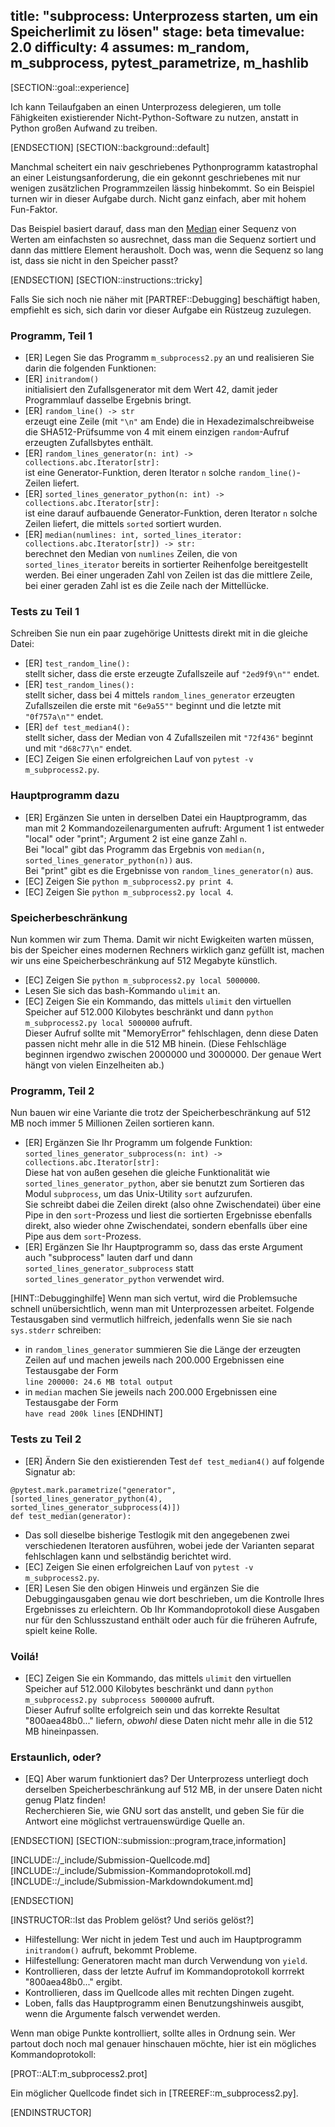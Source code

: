 title: "subprocess: Unterprozess starten, um ein Speicherlimit zu lösen"
stage: beta
timevalue: 2.0
difficulty: 4
assumes: m_random, m_subprocess, pytest_parametrize, m_hashlib
---

[SECTION::goal::experience]

Ich kann Teilaufgaben an einen Unterprozess delegieren, um tolle Fähigkeiten existierender
Nicht-Python-Software zu nutzen, anstatt in Python großen Aufwand zu treiben.

[ENDSECTION]
[SECTION::background::default]

Manchmal scheitert ein naiv geschriebenes Pythonprogramm katastrophal an einer Leistungsanforderung,
die ein gekonnt geschriebenes mit nur wenigen zusätzlichen Programmzeilen lässig hinbekommt.
So ein Beispiel turnen wir in dieser Aufgabe durch.
Nicht ganz einfach, aber mit hohem Fun-Faktor.

Das Beispiel basiert darauf, dass man den [Median](https://de.wikipedia.org/wiki/Median) 
einer Sequenz von Werten am einfachsten so ausrechnet, 
dass man die Sequenz sortiert und dann das mittlere Element herausholt.
Doch was, wenn die Sequenz so lang ist, dass sie nicht in den Speicher passt?

[ENDSECTION]
[SECTION::instructions::tricky]

Falls Sie sich noch nie näher mit [PARTREF::Debugging] beschäftigt haben,
empfiehlt es sich, sich darin vor dieser Aufgabe ein Rüstzeug zuzulegen.


### Programm, Teil 1

- [ER] Legen Sie das Programm `m_subprocess2.py` an und realisieren Sie darin die
  folgenden Funktionen:
- [ER] `initrandom()`  
  initialisiert den Zufallsgenerator mit dem Wert 42, damit jeder Programmlauf 
  dasselbe Ergebnis bringt.
- [ER] `random_line() -> str`  
  erzeugt eine Zeile (mit `"\n"` am Ende) die in Hexadezimalschreibweise die
  SHA512-Prüfsumme von 4 mit einem einzigen `random`-Aufruf erzeugten Zufallsbytes enthält.
- [ER] `random_lines_generator(n: int) -> collections.abc.Iterator[str]:`  
  ist eine Generator-Funktion, deren Iterator `n` solche `random_line()`-Zeilen liefert.
- [ER] `sorted_lines_generator_python(n: int) -> collections.abc.Iterator[str]:`  
  ist eine darauf aufbauende Generator-Funktion, deren Iterator `n` solche Zeilen liefert,
  die mittels `sorted` sortiert wurden.
- [ER] `median(numlines: int, sorted_lines_iterator: collections.abc.Iterator[str]) -> str:`  
  berechnet den Median von `numlines` Zeilen, die von `sorted_lines_iterator` bereits in
  sortierter Reihenfolge bereitgestellt werden.
  Bei einer ungeraden Zahl von Zeilen ist das die mittlere Zeile,
  bei einer geraden Zahl ist es die Zeile nach der Mittellücke.  


### Tests zu Teil 1

Schreiben Sie nun ein paar zugehörige Unittests direkt mit in die gleiche Datei:

- [ER] `test_random_line():`  
  stellt sicher, dass die erste erzeugte Zufallszeile auf `"2ed9f9\n""` endet.
- [ER] `test_random_lines():`  
  stellt sicher, dass bei 4 mittels `random_lines_generator` erzeugten Zufallszeilen
  die erste mit `"6e9a55""` beginnt und die letzte mit `"0f757a\n""` endet.
- [ER] `def test_median4():`  
  stellt sicher, dass der Median von 4 Zufallszeilen mit `"72f436"` beginnt
  und mit `"d68c77\n"` endet.
- [EC] Zeigen Sie einen erfolgreichen Lauf von 
  `pytest -v m_subprocess2.py`.


### Hauptprogramm dazu

- [ER] Ergänzen Sie unten in derselben Datei ein Hauptprogramm, das man mit 2 Kommandozeilenargumenten
  aufruft: Argument 1 ist entweder "local" oder "print"; 
  Argument 2 ist eine ganze Zahl `n`.  
  Bei "local" gibt das Programm das Ergebnis von `median(n, sorted_lines_generator_python(n))` aus.  
  Bei "print" gibt es die Ergebnisse von `random_lines_generator(n)` aus.
- [EC] Zeigen Sie `python m_subprocess2.py print 4`.
- [EC] Zeigen Sie `python m_subprocess2.py local 4`.


### Speicherbeschränkung

Nun kommen wir zum Thema.
Damit wir nicht Ewigkeiten warten müssen, bis der Speicher eines modernen Rechners wirklich
ganz gefüllt ist, machen wir uns eine Speicherbeschränkung auf 512 Megabyte künstlich.

- [EC] Zeigen Sie `python m_subprocess2.py local 5000000`.
- Lesen Sie sich das bash-Kommando `ulimit` an.
- [EC] Zeigen Sie ein Kommando, das mittels `ulimit` den virtuellen Speicher auf
  512.000 Kilobytes beschränkt und dann `python m_subprocess2.py local 5000000` aufruft.  
  Dieser Aufruf sollte mit "MemoryError" fehlschlagen, denn diese Daten passen nicht
  mehr alle in die 512 MB hinein. (Diese Fehlschläge beginnen irgendwo zwischen 2000000 und 3000000.
  Der genaue Wert hängt von vielen Einzelheiten ab.)


### Programm, Teil 2

Nun bauen wir eine Variante die trotz der Speicherbeschränkung auf 512 MB noch immer
5 Millionen Zeilen sortieren kann.

- [ER] Ergänzen Sie Ihr Programm um folgende Funktion:  
  `sorted_lines_generator_subprocess(n: int) -> collections.abc.Iterator[str]:`    
  Diese hat von außen gesehen die gleiche Funktionalität wie `sorted_lines_generator_python`,
  aber sie benutzt zum Sortieren das Modul `subprocess`, um das Unix-Utility `sort` aufzurufen.  
  Sie schreibt dabei die Zeilen direkt (also ohne Zwischendatei) über eine Pipe in den `sort`-Prozess
  und liest die sortierten Ergebnisse ebenfalls direkt, also wieder ohne Zwischendatei,
  sondern ebenfalls über eine Pipe aus dem `sort`-Prozess.
- [ER] Ergänzen Sie Ihr Hauptprogramm so, dass das erste Argument auch "subprocess" lauten darf
  und dann `sorted_lines_generator_subprocess` statt `sorted_lines_generator_python` verwendet wird.
 

[HINT::Debugginghilfe]
Wenn man sich vertut, wird die Problemsuche schnell unübersichtlich,
wenn man mit Unterprozessen arbeitet.
Folgende Testausgaben sind vermutlich hilfreich, jedenfalls wenn Sie sie nach `sys.stderr` schreiben:

- in `random_lines_generator` summieren Sie die Länge der erzeugten Zeilen auf und
  machen jeweils nach 200.000 Ergebnissen eine Testausgabe der Form  
  `line 200000: 24.6 MB total output`
- in `median` machen Sie jeweils nach 200.000 Ergebnissen eine Testausgabe der Form  
  `have read 200k lines`
[ENDHINT]


### Tests zu Teil 2

- [ER] Ändern Sie den existierenden Test `def test_median4()` auf folgende Signatur ab:  
```
@pytest.mark.parametrize("generator", [sorted_lines_generator_python(4), sorted_lines_generator_subprocess(4)])
def test_median(generator):
```  
-  Das soll dieselbe bisherige Testlogik mit den angegebenen zwei verschiedenen Iteratoren ausführen,
  wobei jede der Varianten separat fehlschlagen kann und selbständig berichtet wird.
- [EC] Zeigen Sie einen erfolgreichen Lauf von 
  `pytest -v m_subprocess2.py`.
- [ER] Lesen Sie den obigen Hinweis und ergänzen Sie die Debuggingausgaben genau
  wie dort beschrieben, um die Kontrolle Ihres Ergebnisses zu erleichtern.
  Ob Ihr Kommandoprotokoll diese Ausgaben nur für den Schlusszustand enthält oder
  auch für die früheren Aufrufe, spielt keine Rolle.


### Voilá!

- [EC] Zeigen Sie ein Kommando, das mittels `ulimit` den virtuellen Speicher auf
  512.000 Kilobytes beschränkt und dann `python m_subprocess2.py subprocess 5000000` aufruft.  
  Dieser Aufruf sollte erfolgreich sein und das korrekte Resultat "800aea48b0..." liefern,
  _obwohl_ diese Daten nicht mehr alle in die 512 MB hineinpassen. 


### Erstaunlich, oder?

- [EQ] Aber warum funktioniert das?
  Der Unterprozess unterliegt doch derselben Speicherbeschränkung auf 512 MB,
  in der unsere Daten nicht genug Platz finden!  
  Recherchieren Sie, wie GNU sort das anstellt, und geben Sie für die Antwort eine möglichst
  vertrauenswürdige Quelle an.

[ENDSECTION]
[SECTION::submission::program,trace,information]

[INCLUDE::/_include/Submission-Quellcode.md]
[INCLUDE::/_include/Submission-Kommandoprotokoll.md]
[INCLUDE::/_include/Submission-Markdowndokument.md]

[ENDSECTION]

<!-- @PROGRAM_TEST_SKIP: reason=".prot file includes tests for different program versions (pytest vs direct execution with different parameters), similar to go-basics issue" manual_test_required=true -->

[INSTRUCTOR::Ist das Problem gelöst? Und seriös gelöst?]

- Hilfestellung: Wer nicht in jedem Test und auch im Hauptprogramm `initrandom()` aufruft, 
  bekommt Probleme.
- Hilfestellung: Generatoren macht man durch Verwendung von `yield`.
- Kontrollieren, dass der letzte Aufruf im Kommandoprotokoll korrrekt "800aea48b0..." ergibt.
- Kontrollieren, dass im Quellcode alles mit rechten Dingen zugeht.
- Loben, falls das Hauptprogramm einen Benutzungshinweis ausgibt, wenn die
  Argumente falsch verwendet werden.
  
Wenn man obige Punkte kontrolliert, sollte alles in Ordnung sein.
Wer partout doch noch mal genauer hinschauen möchte, hier ist ein mögliches Kommandoprotokoll:

[PROT::ALT:m_subprocess2.prot]

Ein möglicher Quellcode findet sich in [TREEREF::m_subprocess2.py].

[ENDINSTRUCTOR]
